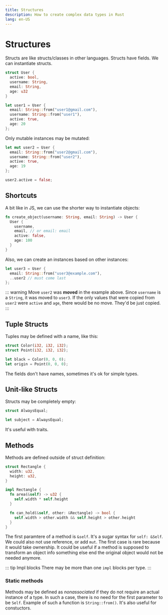 ```yaml
---
title: Structures
description: How to create complex data types in Rust
lang: en-US
---
```


# Structures

Structs are like structs/classes in other languages. Structs have fields.
We can instantiate structs.

```rust
struct User {
  active: bool,
  username: String,
  email: String,
  age: u32
}

let user1 = User {
  email: String::from("user1@gmail.com"),
  username: String::from("user1"),
  active: true,
  age: 20
};
```

Only mutable instances may be mutated:

```rust
let mut user2 = User {
  email: String::from("user2@gmail.com"),
  username: String::from("user2"),
  active: true,
  age: 19
};

user2.active = false;
```

## Shortcuts

A bit like in JS, we can use the shorter way to instantiate objects:

```rust
fn create_object(username: String, email: String) -> User {
  User {
    username,
    email, // or email: email
    active: false,
    age: 100
  }
}
```

Also, we can create an instances based on other instances:

```rust
let user3 = User {
  email: String::from("user3@example.com"),
  ..user2 // must come last
};
```

::: warning Move
`user2` was **moved** in the example above. Since `username` is a `String`, it
was moved to `user3`. If the only values that were copied from `user2` were
`active` and `age`, there would be no move. They'd be just copied.
:::

## Tuple Structs

Tuples may be defined with a name, like this:

```rust
struct Color(i32, i32, i32);
struct Point(i32, i32, i32);

let black = Color(0, 0, 0);
let origin = Point(0, 0, 0);
```

The fields don't have names, sometimes it's ok for simple types.

## Unit-like Structs

Structs may be completely empty:

```rust
struct AlwaysEqual;

let subject = AlwaysEqual;
```

It's useful with traits.

## Methods

Methods are defined outside of struct definition:

```rust
struct Rectangle {
  width: u32,
  height: u32,
}

impl Rectangle {
  fn area(&self) -> u32 {
    self.width * self.height
  }

  fn can_hold(&self, other: &Rectangle) -> bool {
    self.width > other.width && self.height > other.height
  }
}
```

The first paramtere of a method is `&self`. It's a sugar syntax for `self:
&Self`. We could also not use reference, or add `mut`. The first case is rare
because it would take ownership. It could be useful if a method is supposed to
transform an object info something else end the original object would not be
needed anymore.

::: tip Impl blocks
There may be more than one `impl` blocks per type.
:::

### Static methods

Methods may be defined as *nonassociated* if they do not require an actual
instance of a type. In such a case, there is no need for the first parameter to
be `Self`. Example of such a function is `String::from()`. It's also useful for
constuctors.
